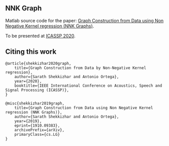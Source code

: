 ## NNK Graph
Matlab source code for the paper: [
Graph Construction from Data using Non Negative Kernel regression (NNK Graphs)](https://arxiv.org/abs/1910.09383).

To be presented at [ICASSP 2020](https://2020.ieeeicassp.org/).

## Citing this work
```
@article{shekkizhar2020graph,
    title={Graph Construction from Data by Non-Negative Kernel regression},
    author={Sarath Shekkizhar and Antonio Ortega},
    year={2020},
    booktitle={IEEE International Conference on Acoustics, Speech and Signal Processing (ICASSP)}, 
}
```
```
@misc{shekkizhar2019graph,
    title={Graph Construction from Data using Non Negative Kernel regression (NNK Graphs)},
    author={Sarath Shekkizhar and Antonio Ortega},
    year={2019},
    eprint={1910.09383},
    archivePrefix={arXiv},
    primaryClass={cs.LG}
}
```
